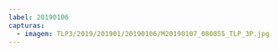 ```yaml
---
label: 20190106
capturas:
  - imagem: TLP3/2019/201901/20190106/M20190107_080855_TLP_3P.jpg
---
```

